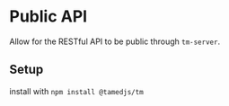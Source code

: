 # Public API

Allow for the RESTful API to be public through `tm-server`.

## Setup

install with `npm install @tamedjs/tm`
